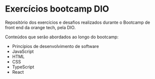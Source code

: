 # Exercícios bootcamp DIO 
Repositório dos exercícios e desafios realizados durante o Bootcamp de front end da orange tech, pela DIO. 

Conteúdos que serão abordados ao longo do bootcamp: 
 - Princípios de desenvolvimento de software 
 - JavaScript
 - HTML
 - CSS
 - TypeScript
 - React
